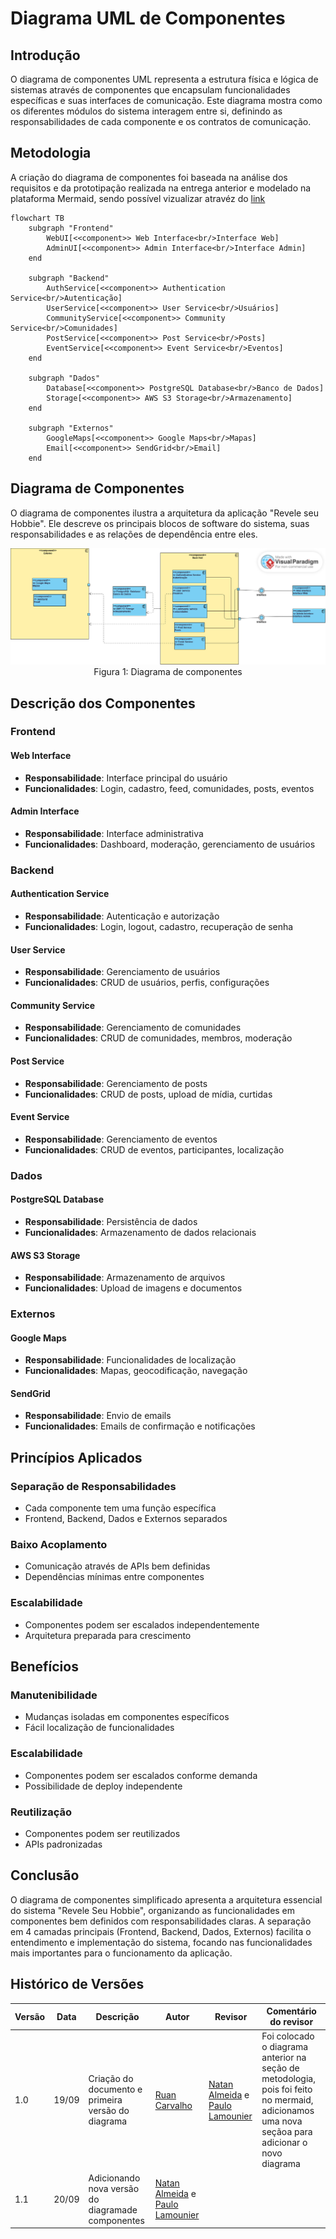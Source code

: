 # Diagrama UML de Componentes

## Introdução

O diagrama de componentes UML representa a estrutura física e lógica de sistemas através de componentes que encapsulam funcionalidades específicas e suas interfaces de comunicação. Este diagrama mostra como os diferentes módulos do sistema interagem entre si, definindo as responsabilidades de cada componente e os contratos de comunicação.

## Metodologia

A criação do diagrama de componentes foi baseada na análise dos requisitos e da prototipação realizada na entrega anterior e modelado na plataforma Mermaid, sendo possível vizualizar atravéz do [link](https://www.mermaidchart.com/app/projects/0c66e4cf-8fd3-44c4-a270-70529e43d6ef/diagrams/75a97384-f006-4268-a14f-545db5d78772/version/v0.1/edit)

```mermaid
flowchart TB
    subgraph "Frontend"
        WebUI[<<component>> Web Interface<br/>Interface Web]
        AdminUI[<<component>> Admin Interface<br/>Interface Admin]
    end
    
    subgraph "Backend"
        AuthService[<<component>> Authentication Service<br/>Autenticação]
        UserService[<<component>> User Service<br/>Usuários]
        CommunityService[<<component>> Community Service<br/>Comunidades]
        PostService[<<component>> Post Service<br/>Posts]
        EventService[<<component>> Event Service<br/>Eventos]
    end
    
    subgraph "Dados"
        Database[<<component>> PostgreSQL Database<br/>Banco de Dados]
        Storage[<<component>> AWS S3 Storage<br/>Armazenamento]
    end
    
    subgraph "Externos"
        GoogleMaps[<<component>> Google Maps<br/>Mapas]
        Email[<<component>> SendGrid<br/>Email]
    end
```

## Diagrama de Componentes

O diagrama de componentes ilustra a arquitetura da aplicação "Revele seu Hobbie". Ele descreve os principais blocos de software do sistema, suas responsabilidades e as relações de dependência entre eles.

<center>
<img src="../assets/diagrama_componentes.jpg" alt="diagrama de componentes">
<figcaption>Figura 1: Diagrama de componentes</figcaption>
</center>

## Descrição dos Componentes

### Frontend

#### Web Interface
- **Responsabilidade**: Interface principal do usuário
- **Funcionalidades**: Login, cadastro, feed, comunidades, posts, eventos

#### Admin Interface
- **Responsabilidade**: Interface administrativa
- **Funcionalidades**: Dashboard, moderação, gerenciamento de usuários

### Backend

#### Authentication Service
- **Responsabilidade**: Autenticação e autorização
- **Funcionalidades**: Login, logout, cadastro, recuperação de senha

#### User Service
- **Responsabilidade**: Gerenciamento de usuários
- **Funcionalidades**: CRUD de usuários, perfis, configurações

#### Community Service
- **Responsabilidade**: Gerenciamento de comunidades
- **Funcionalidades**: CRUD de comunidades, membros, moderação

#### Post Service
- **Responsabilidade**: Gerenciamento de posts
- **Funcionalidades**: CRUD de posts, upload de mídia, curtidas

#### Event Service
- **Responsabilidade**: Gerenciamento de eventos
- **Funcionalidades**: CRUD de eventos, participantes, localização

### Dados

#### PostgreSQL Database
- **Responsabilidade**: Persistência de dados
- **Funcionalidades**: Armazenamento de dados relacionais

#### AWS S3 Storage
- **Responsabilidade**: Armazenamento de arquivos
- **Funcionalidades**: Upload de imagens e documentos

### Externos

#### Google Maps
- **Responsabilidade**: Funcionalidades de localização
- **Funcionalidades**: Mapas, geocodificação, navegação

#### SendGrid
- **Responsabilidade**: Envio de emails
- **Funcionalidades**: Emails de confirmação e notificações

## Princípios Aplicados

### **Separação de Responsabilidades**
- Cada componente tem uma função específica
- Frontend, Backend, Dados e Externos separados

### **Baixo Acoplamento**
- Comunicação através de APIs bem definidas
- Dependências mínimas entre componentes

### **Escalabilidade**
- Componentes podem ser escalados independentemente
- Arquitetura preparada para crescimento

## Benefícios

### **Manutenibilidade**
- Mudanças isoladas em componentes específicos
- Fácil localização de funcionalidades

### **Escalabilidade**
- Componentes podem ser escalados conforme demanda
- Possibilidade de deploy independente

### **Reutilização**
- Componentes podem ser reutilizados
- APIs padronizadas

## Conclusão

O diagrama de componentes simplificado apresenta a arquitetura essencial do sistema "Revele Seu Hobbie", organizando as funcionalidades em componentes bem definidos com responsabilidades claras. A separação em 4 camadas principais (Frontend, Backend, Dados, Externos) facilita o entendimento e implementação do sistema, focando nas funcionalidades mais importantes para o funcionamento da aplicação.

## Histórico de Versões

| Versão | Data | Descrição | Autor | Revisor | Comentário do revisor |
|--------|------|-----------|-------|---------|-----------------------|
| 1.0 | 19/09 | Criação do documento e primeira versão do diagrama | [Ruan Carvalho](https://github.com/Ruan-Carvalho) |  [Natan Almeida](https://github.com/natanalmeida03) e [Paulo Lamounier](https://github.com/Nanashii76)| Foi colocado o diagrama anterior na seção de metodologia, pois foi feito no mermaid, adicionamos uma nova seçãoa para adicionar o novo diagrama |  |
| 1.1 | 20/09 | Adicionando nova versão do diagramade componentes | [Natan Almeida](https://github.com/natanalmeida03) e [Paulo Lamounier](https://github.com/Nanashii76) | | | |
